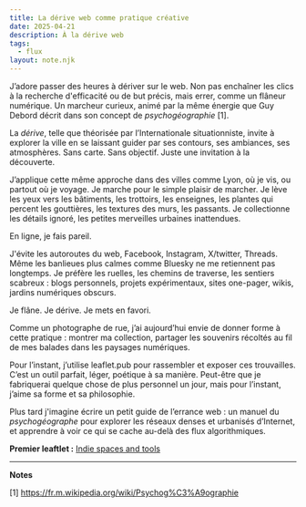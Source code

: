 ```yaml
---
title: La dérive web comme pratique créative
date: 2025-04-21
description: À la dérive web
tags:
  - flux
layout: note.njk
---
```

J’adore passer des heures à dériver sur le web. Non pas enchaîner les clics à la recherche d'efficacité ou de but précis, mais errer, comme un flâneur numérique. Un marcheur curieux, animé par la même énergie que Guy Debord décrit dans son concept de *psychogéographie* [1].

La *dérive*, telle que théorisée par l’Internationale situationniste, invite à explorer la ville en se laissant guider par ses contours, ses ambiances, ses atmosphères. Sans carte. Sans objectif. Juste une invitation à la découverte.

J’applique cette même approche dans des villes comme Lyon, où je vis, ou partout où je voyage. Je marche pour le simple plaisir de marcher. Je lève les yeux vers les bâtiments, les trottoirs, les enseignes, les plantes qui percent les gouttières, les textures des murs, les passants. Je collectionne les détails ignoré, les petites merveilles urbaines inattendues.

En ligne, je fais pareil.

J'évite les autoroutes du web, Facebook, Instagram, X/twitter, Threads. Même les banlieues plus calmes comme Bluesky ne me retiennent pas longtemps. Je préfère les ruelles, les chemins de traverse, les sentiers scabreux : blogs personnels, projets expérimentaux, sites one-pager,  wikis, jardins numériques obscurs.

Je flâne. Je dérive. Je mets en favori.

Comme un photographe de rue, j’ai aujourd’hui envie de donner forme à cette pratique : montrer ma collection, partager les souvenirs récoltés au fil de mes balades dans les paysages numériques.

Pour l’instant, j’utilise leaflet.pub pour rassembler et exposer ces trouvailles. C’est un outil parfait, léger, poétique à sa manière. Peut-être que je fabriquerai quelque chose de plus personnel un jour, mais pour l’instant, j’aime sa forme et sa philosophie.

Plus tard j'imagine écrire un petit guide de l’errance web : un manuel du *psychogéographe* pour explorer les réseaux denses et urbanisés d’Internet, et apprendre à voir ce qui se cache au-delà des flux algorithmiques.

**Premier leaftlet :** [Indie spaces and tools](https://leaflet.pub/cf5a2593-357b-4e16-a684-f76fb31fc9a6)

---

**Notes**

[1] https://fr.m.wikipedia.org/wiki/Psychog%C3%A9ographie
